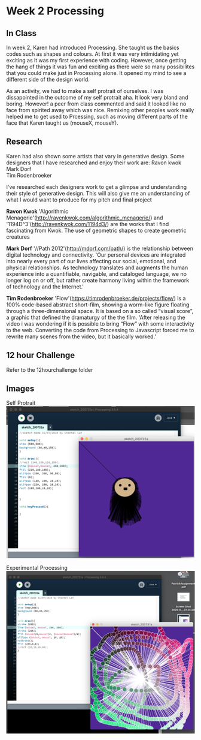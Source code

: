 # Week 2 Processing

## In Class
In week 2, Karen had introduced Processing. She taught us the basics codes such as shapes and colours. At first it was very intimidating yet exciting as it was my first experience with coding. However, once getting the hang of things it was fun and exciting as there were so many possibilites that you could make just in Processing alone. It opened my mind to see a different side of the design world. 

As an activity, we had to make a self protrait of ourselves. I was dissapointed in the outcome of my self protrait aha. It look very bland and boring. However! a peer from class commented and said it looked like no face from spirited away which was nice. Remixing other peoples work really helped me to get used to Prcessing, such as moving different parts of the face that Karen taught us (mouseX, mouseY). 

## Research

Karen had also shown some artists that vary in generative design. Some designers that I have researched and enjoy their work are:
Ravon kwok <br/>
Mark Dorf <br/>
Tim Rodenbroeker <br/>

I've researched each designers work to get a glimpse and understanding their style of generative design. This will also give me an understanding of what I would want to produce for my pitch and final project 

__Ravon Kwok__ 
'Algorithmic Menagerie'(http://ravenkwok.com/algorithmic_menagerie/) and '1194D^3'(http://ravenkwok.com/1194d3/) are the works that I find fascinating from Kwok. The use of geometric shapes to create geometric creatures 

__Mark Dorf__
'//Path 2012'(http://mdorf.com/path/) is the relationship between digital technology and connectivity. 
'Our personal devices are integrated into nearly every part of our lives affecting our social, emotional, and physical relationships. As technology translates and augments the human experience into a quantifiable, navigable, and cataloged language, we no longer log on or off, but rather create harmony living within the framework of technology and the Internet.'

__Tim Rodenbroeker__
'Flow'(https://timrodenbroeker.de/projects/flow/) is a 100% code-based abstract short-film, showing a worm-like figure floating through a three-dimensional space. It is based on a so called “visual score”, a graphic that defined the dramaturgy of the the film. 'After releasing the video i was wondering if it is possible to bring “Flow” with some interactivity to the web. Converting the code from Processing to Javascript forced me to rewrite many scenes from the video, but it basically worked.'

## 12 hour Challenge
Refer to the 12hourchallenge folder

## Images
Self Protrait <br/>
![](SelfPortrait.png)

Experimental Processing <br/>
![](Experimental.png)
